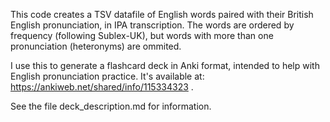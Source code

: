 This code creates a TSV datafile of English words paired with their British
English pronunciation, in IPA transcription.  The words are ordered by frequency
(following Sublex-UK), but words with more than one pronunciation (heteronyms)
are ommited.

I use this to generate a flashcard deck in Anki format, intended to help with
English pronunciation practice.  It's available at:
https://ankiweb.net/shared/info/115334323 .

See the file deck_description.md for information.
